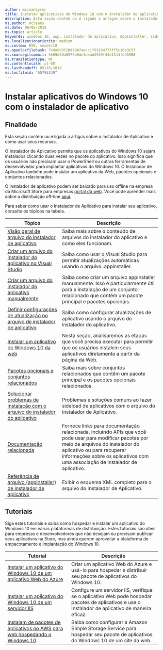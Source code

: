```yaml
---
author: mcleanbyron
title: Instalar aplicativos do Windows 10 com o instalador de aplicativo
description: Esta seção contém ou é ligada a artigos sobre o Instalador de Aplicativo e como usar seus recursos.
ms.author: mcleans
ms.date: 06/05/2018
ms.topic: article
keywords: windows 10, uwp, instalador de aplicativo, AppInstaller, sideload, conjunto relacionado, pacotes opcionais
ms.localizationpriority: medium
ms.custom: RS5, seodec18
ms.openlocfilehash: 74da9d3f2897947aecc1f63284777ff5c16b3c57
ms.sourcegitcommit: 5669d59a0979a9de1dead4949f44d1544fd45988
ms.translationtype: MT
ms.contentlocale: pt-BR
ms.lasthandoff: 05/16/2019
ms.locfileid: "65795239"
---
```

# <a name="install-windows-10-apps-with-app-installer"></a>Instalar aplicativos do Windows 10 com o instalador de aplicativo

## <a name="purpose"></a>Finalidade
Esta seção contém ou é ligada a artigos sobre o Instalador de Aplicativo e como usar seus recursos.

O Instalador de Aplicativo permite que os aplicativos do Windows 10 sejam instalados clicando duas vezes no pacote do aplicativo. Isso significa que os usuários não precisam usar o PowerShell ou outras ferramentas de desenvolvedor para implantar aplicativos do Windows 10. O Instalador de Aplicativo também pode instalar um aplicativo da Web, pacotes opcionais e conjuntos relacionados. 

O instalador de aplicativo podem ser baixado para uso offline na empresa da Microsoft Store para empresas [portal da web](https://businessstore.microsoft.com/en-us/store/details/app-installer/9NBLGGH4NNS1). Você pode aprender mais sobre a distribuição off-line [aqui](https://docs.microsoft.com/en-us/microsoft-store/distribute-offline-apps#download-an-offline-licensed-app).

Para saber como usar o Instalador de Aplicativo para instalar seu aplicativo, consulte os tópicos na tabela.

| Tópico | Descrição |
|-------|-------------|
| [Visão geral de arquivo do instalador de aplicativo](app-installer-file-overview.md) | Saiba mais sobre o conteúdo de arquivos do instalador do aplicativo e como eles funcionam. |
| [Criar um arquivo do instalador do aplicativo no Visual Studio](create-appinstallerfile-vs.md)| Saiba como usar o Visual Studio para permitir atualizações automáticas usando o arquivo .appinstaller. |
| [Criar um arquivo do instalador do aplicativo manualmente](how-to-create-appinstaller-file.md)| Saiba como criar um arquivo appinstaller manualmente. Isso é particularmente útil para a instalação de um conjunto relacionado que contém um pacote principal e pacotes opcionais. |
| [Definir configurações de atualização no arquivo de instalador de aplicativo](update-settings.md)  |  Saiba como configurar atualizações de aplicativo usando o arquivo do instalador do aplicativo. |
| [Instalar um aplicativo do Windows 10 da web](installing-windows10-apps-web.md) | Nesta seção, analisaremos as etapas que você precisa executar para permitir que os usuários instalem seus aplicativos diretamente a partir da página da Web. |
| [Pacotes opcionais e conjuntos relacionados](install-related-set.md) | Saiba mais sobre conjuntos relacionados que contêm um pacote principal e os pacotes opcionais relacionados.  |
| [Solucionar problemas de instalação com o arquivo do instalador do aplicativo](troubleshoot-appinstaller-issues.md) | Problemas e soluções comuns ao fazer sideload de aplicativos com o arquivo do Instalador de Aplicativo. |
| [Documentação relacionada](app-installer-documentation.md) | Fornece links para documentação relacionada, incluindo APIs que você pode usar para modificar pacotes por meio de arquivos do instalador do aplicativo ou para recuperar informações sobre os aplicativos com uma associação de instalador de aplicativo.  |
| [Referência de arquivo (appinstaller) de instalador de aplicativo](https://docs.microsoft.com/uwp/schemas/appinstallerschema/app-installer-file?context=/windows/msix/render) | Exibir o esquema XML completo para o arquivo do Instalador de Aplicativo. |

## <a name="tutorials"></a>Tutoriais

Siga estes tutoriais e saiba como hospedar e instalar um aplicativo do Windows 10 em várias plataformas de distribuição. Estes tutoriais são úteis para empresas e desenvolvedores que não desejam ou precisam publicar seus aplicativos na Store, mas ainda querem aproveitar a plataforma de empacotamento e implantação do Windows 10.

| Tutorial | Descrição |
|----------|-------------|
| [Instalar um aplicativo do Windows 10 de um aplicativo Web do Azure](web-install-azure.md) | Criar um aplicativo Web do Azure e usá-lo para hospedar e distribuir seu pacote de aplicativos do Windows 10. |
| [Instalar um aplicativo do Windows 10 de um servidor IIS](web-install-IIS.md) | Configure um servidor IIS, verifique se o aplicativo Web pode hospedar pacotes de aplicativos e use o Instalador de aplicativo de maneira eficaz. |
| [Instalam de pacotes de aplicativos no AWS para web hospedando o Windows 10](web-install-aws.md) | Saiba como configurar a Amazon Simple Storage Service para hospedar seu pacote de aplicativos do Windows 10 de um site da web. |
